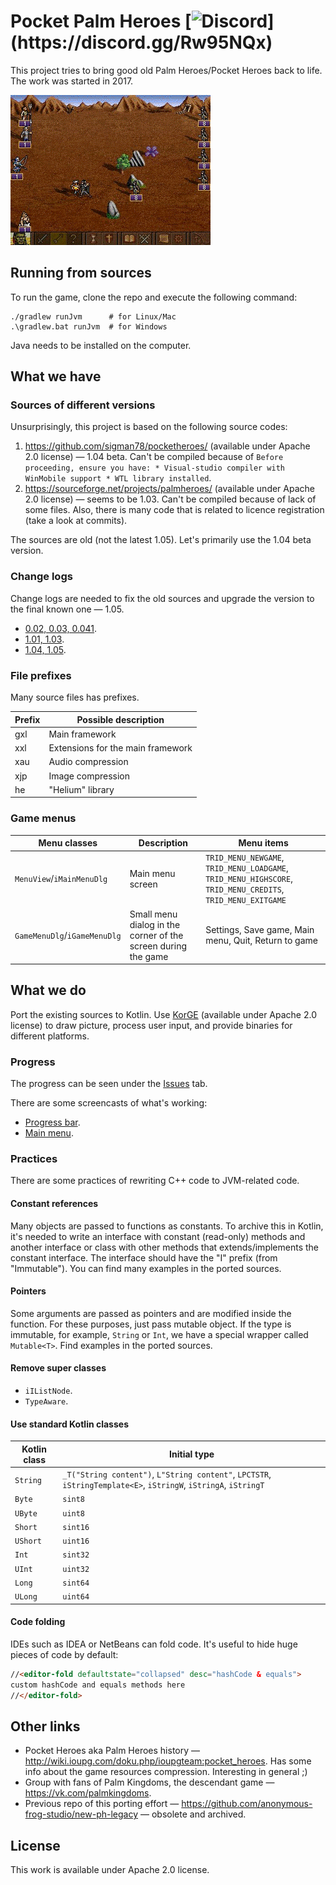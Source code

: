 # Pocket Palm Heroes [![Discord](https://img.shields.io/discord/563755662866251786.svg?label=Join%20PPH%20on%20Discord!)](https://discord.gg/Rw95NQx)

This project tries to bring good old Palm Heroes/Pocket Heroes back to life. The work was started in 2017.

![Screenshots image](pictures/good-old-gif.gif)

## Running from sources

To run the game, clone the repo and execute the following command:

```
./gradlew runJvm      # for Linux/Mac
.\gradlew.bat runJvm  # for Windows
```

Java needs to be installed on the computer.

## What we have

### Sources of different versions

Unsurprisingly, this project is based on the following source codes:

1. <https://github.com/sigman78/pocketheroes/> (available under Apache 2.0 license) &mdash; 1.04 beta. Can't be compiled
   because
   of `Before proceeding, ensure you have: * Visual-studio compiler with WinMobile support * WTL library installed`.
1. <https://sourceforge.net/projects/palmheroes/> (available under Apache 2.0 license) &mdash; seems to be 1.03. Can't
   be compiled because of lack of some files. Also, there is many code that is related to licence registration (take a
   look at commits).

The sources are old (not the latest 1.05). Let's primarily use the 1.04 beta version.

### Change logs

Change logs are needed to fix the old sources and upgrade the version to the final known one &mdash; 1.05.

* [0.02, 0.03, 0.041](http://hpc.ru/soft/software.phtml?id=9712).
* [1.01, 1.03](http://hpc.ru/soft/software.phtml?id=18685).
* [1.04, 1.05](https://4pda.ru/forum/index.php?showtopic=104972).

### File prefixes
Many source files has prefixes.

Prefix|Possible description
---|---
gxl|Main framework
xxl|Extensions for the main framework
xau|Audio compression
xjp|Image compression
he|"Helium" library

### Game menus

Menu classes|Description|Menu items
---|---|---
`MenuView`/`iMainMenuDlg`|Main menu screen|`TRID_MENU_NEWGAME`, `TRID_MENU_LOADGAME`, `TRID_MENU_HIGHSCORE`, `TRID_MENU_CREDITS`, `TRID_MENU_EXITGAME`
`GameMenuDlg`/`iGameMenuDlg`|Small menu dialog in the corner of the screen during the game|Settings, Save game, Main menu, Quit, Return to game

## What we do

Port the existing sources to Kotlin. Use [KorGE](https://korge.org/) (available under Apache 2.0 license) to draw
picture, process user input, and provide binaries for different platforms.

### Progress

The progress can be seen under the [Issues](https://github.com/anonymous-frog-studio/pph/issues) tab.

There are some screencasts of what's working:

* [Progress bar](https://youtu.be/gDINi7vj29k).
* [Main menu](https://youtu.be/jZVkJDCNsCQ).

### Practices

There are some practices of rewriting C++ code to JVM-related code.

#### Constant references

Many objects are passed to functions as constants. To archive this in Kotlin, it's needed to write an interface with
constant (read-only) methods and another interface or class with other methods that extends/implements the constant
interface. The interface should have the "I" prefix (from "Immutable"). You can find many examples in the ported
sources.

#### Pointers

Some arguments are passed as pointers and are modified inside the function. For these purposes, just pass mutable
object. If the type is immutable, for example, `String` or `Int`, we have a special wrapper called `Mutable<T>`. Find
examples in the ported sources.

#### Remove super classes

* `iIListNode`.
* `TypeAware`.

#### Use standard Kotlin classes

Kotlin class|Initial type
---|---
`String`|`_T("String content")`, `L"String content"`, `LPCTSTR`, `iStringTemplate<E>`, `iStringW`, `iStringA`, `iStringT`
`Byte`|`sint8`
`UByte`|`uint8`
`Short`|`sint16`
`UShort`|`uint16`
`Int`|`sint32`
`UInt`|`uint32`
`Long`|`sint64`
`ULong`|`uint64`

#### Code folding

IDEs such as IDEA or NetBeans can fold code. It's useful to hide huge pieces of code by default:

```html
//<editor-fold defaultstate="collapsed" desc="hashCode & equals">
custom hashCode and equals methods here
//</editor-fold>
``` 

## Other links

* Pocket Heroes aka Palm Heroes history &mdash; <http://wiki.ioupg.com/doku.php/ioupgteam:pocket_heroes>. Has some info
  about the game resources compression. Interesting in general ;)
* Group with fans of Palm Kingdoms, the descendant game &mdash; <https://vk.com/palmkingdoms>.
* Previous repo of this porting effort &mdash; <https://github.com/anonymous-frog-studio/new-ph-legacy> &mdash; obsolete
  and archived.

## License

This work is available under Apache 2.0 license.
